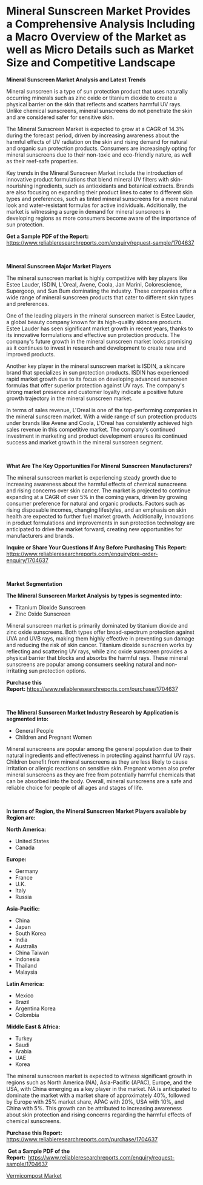 <p><h1>Mineral Sunscreen Market Provides a Comprehensive Analysis Including a Macro Overview of the Market as well as Micro Details such as Market Size and Competitive Landscape</h1></p><p><strong>Mineral Sunscreen Market Analysis and Latest Trends</strong></p>
<p><p>Mineral sunscreen is a type of sun protection product that uses naturally occurring minerals such as zinc oxide or titanium dioxide to create a physical barrier on the skin that reflects and scatters harmful UV rays. Unlike chemical sunscreens, mineral sunscreens do not penetrate the skin and are considered safer for sensitive skin.</p><p>The Mineral Sunscreen Market is expected to grow at a CAGR of 14.3% during the forecast period, driven by increasing awareness about the harmful effects of UV radiation on the skin and rising demand for natural and organic sun protection products. Consumers are increasingly opting for mineral sunscreens due to their non-toxic and eco-friendly nature, as well as their reef-safe properties.</p><p>Key trends in the Mineral Sunscreen Market include the introduction of innovative product formulations that blend mineral UV filters with skin-nourishing ingredients, such as antioxidants and botanical extracts. Brands are also focusing on expanding their product lines to cater to different skin types and preferences, such as tinted mineral sunscreens for a more natural look and water-resistant formulas for active individuals. Additionally, the market is witnessing a surge in demand for mineral sunscreens in developing regions as more consumers become aware of the importance of sun protection.</p></p>
<p><strong>Get a Sample PDF of the Report:&nbsp;</strong> <a href="https://www.reliableresearchreports.com/enquiry/request-sample/1704637">https://www.reliableresearchreports.com/enquiry/request-sample/1704637</a></p>
<p>&nbsp;</p>
<p><strong>Mineral Sunscreen Major Market Players</strong></p>
<p><p>The mineral sunscreen market is highly competitive with key players like Estee Lauder, ISDIN, L'Oreal, Avene, Coola, Jan Marini, Colorescience, Supergoop, and Sun Bum dominating the industry. These companies offer a wide range of mineral sunscreen products that cater to different skin types and preferences.</p><p>One of the leading players in the mineral sunscreen market is Estee Lauder, a global beauty company known for its high-quality skincare products. Estee Lauder has seen significant market growth in recent years, thanks to its innovative formulations and effective sun protection products. The company's future growth in the mineral sunscreen market looks promising as it continues to invest in research and development to create new and improved products.</p><p>Another key player in the mineral sunscreen market is ISDIN, a skincare brand that specializes in sun protection products. ISDIN has experienced rapid market growth due to its focus on developing advanced sunscreen formulas that offer superior protection against UV rays. The company's strong market presence and customer loyalty indicate a positive future growth trajectory in the mineral sunscreen market.</p><p>In terms of sales revenue, L'Oreal is one of the top-performing companies in the mineral sunscreen market. With a wide range of sun protection products under brands like Avene and Coola, L'Oreal has consistently achieved high sales revenue in this competitive market. The company's continued investment in marketing and product development ensures its continued success and market growth in the mineral sunscreen segment.</p></p>
<p>&nbsp;</p>
<p><strong>What Are The Key Opportunities For Mineral Sunscreen Manufacturers?</strong></p>
<p><p>The mineral sunscreen market is experiencing steady growth due to increasing awareness about the harmful effects of chemical sunscreens and rising concerns over skin cancer. The market is projected to continue expanding at a CAGR of over 5% in the coming years, driven by growing consumer preference for natural and organic products. Factors such as rising disposable incomes, changing lifestyles, and an emphasis on skin health are expected to further fuel market growth. Additionally, innovations in product formulations and improvements in sun protection technology are anticipated to drive the market forward, creating new opportunities for manufacturers and brands.</p></p>
<p><strong>Inquire or Share Your Questions If Any Before Purchasing This Report:</strong> <a href="https://www.reliableresearchreports.com/enquiry/pre-order-enquiry/1704637">https://www.reliableresearchreports.com/enquiry/pre-order-enquiry/1704637</a></p>
<p>&nbsp;</p>
<p><strong>Market Segmentation</strong></p>
<p><strong>The Mineral Sunscreen Market Analysis by types is segmented into:</strong></p>
<p><ul><li>Titanium Dioxide Sunscreen</li><li>Zinc Oxide Sunscreen</li></ul></p>
<p><p>Mineral sunscreen market is primarily dominated by titanium dioxide and zinc oxide sunscreens. Both types offer broad-spectrum protection against UVA and UVB rays, making them highly effective in preventing sun damage and reducing the risk of skin cancer. Titanium dioxide sunscreen works by reflecting and scattering UV rays, while zinc oxide sunscreen provides a physical barrier that blocks and absorbs the harmful rays. These mineral sunscreens are popular among consumers seeking natural and non-irritating sun protection options.</p></p>
<p><strong>Purchase this Report:&nbsp;</strong><a href="https://www.reliableresearchreports.com/purchase/1704637">https://www.reliableresearchreports.com/purchase/1704637</a></p>
<p>&nbsp;</p>
<p><strong>The Mineral Sunscreen Market Industry Research by Application is segmented into:</strong></p>
<p><ul><li>General People</li><li>Children and Pregnant Women</li></ul></p>
<p><p>Mineral sunscreens are popular among the general population due to their natural ingredients and effectiveness in protecting against harmful UV rays. Children benefit from mineral sunscreens as they are less likely to cause irritation or allergic reactions on sensitive skin. Pregnant women also prefer mineral sunscreens as they are free from potentially harmful chemicals that can be absorbed into the body. Overall, mineral sunscreens are a safe and reliable choice for people of all ages and stages of life.</p></p>
<p>&nbsp;</p>
<p><strong>In terms of Region, the Mineral Sunscreen Market Players available by Region are:</strong></p>
<p>
    <p> <strong> North America: </strong>
        <ul>
            <li>United States</li>
            <li>Canada</li>
        </ul>
        </p> 
    <p> <strong> Europe: </strong>
        <ul>
            <li>Germany</li>
            <li>France</li>
            <li>U.K.</li>
            <li>Italy</li>
            <li>Russia</li>
        </ul>
        </p> 
    <p> <strong> Asia-Pacific: </strong>
        <ul>
            <li>China</li>
            <li>Japan</li>
            <li>South Korea</li>
            <li>India</li>
            <li>Australia</li>
            <li>China Taiwan</li>
            <li>Indonesia</li>
            <li>Thailand</li>
            <li>Malaysia</li>
        </ul>
        </p> 
    <p> <strong> Latin America: </strong>
        <ul>
            <li>Mexico</li>
            <li>Brazil</li>
            <li>Argentina Korea</li>
            <li>Colombia</li>
        </ul>
        </p> 
    <p> <strong> Middle East & Africa: </strong>
        <ul>
            <li>Turkey</li>
            <li>Saudi</li>
            <li>Arabia</li>
            <li>UAE</li>
            <li>Korea</li>
        </ul>
    </p>
    </p>
<p><p>The mineral sunscreen market is expected to witness significant growth in regions such as North America (NA), Asia-Pacific (APAC), Europe, and the USA, with China emerging as a key player in the market. NA is anticipated to dominate the market with a market share of approximately 40%, followed by Europe with 25% market share, APAC with 20%, USA with 10%, and China with 5%. This growth can be attributed to increasing awareness about skin protection and rising concerns regarding the harmful effects of chemical sunscreens.</p></p>
<p><strong>Purchase this Report: </strong><a href="https://www.reliableresearchreports.com/purchase/1704637">https://www.reliableresearchreports.com/purchase/1704637</a></p>
<p>&nbsp;<strong>Get a Sample PDF of the Report:&nbsp;&nbsp;</strong><a href="https://www.reliableresearchreports.com/enquiry/request-sample/1704637">https://www.reliableresearchreports.com/enquiry/request-sample/1704637</a></p>
<p><strong></strong></p>
<p><p><a href="https://artistic-helicopter-ca9.notion.site/Vermicompost-Market-Size-Reflecting-a-Forecast-Till-2031-Market-By-Type-By-Application-and-By-Geog-de625be58d3c41f39a621a30af2f7512">Vermicompost Market</a></p></p>